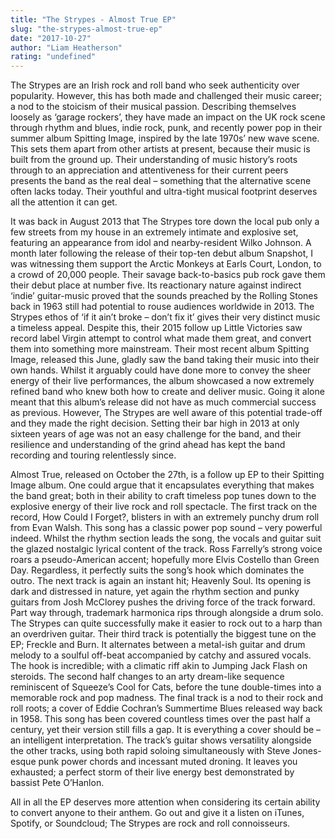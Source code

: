 ```yaml
---
title: "The Strypes - Almost True EP"
slug: "the-strypes-almost-true-ep"
date: "2017-10-27"
author: "Liam Heatherson"
rating: "undefined"
---
```


The Strypes are an Irish rock and roll band who seek authenticity over popularity. However, this has both made and challenged their music career; a nod to the stoicism of their musical passion. Describing themselves loosely as ‘garage rockers’, they have made an impact on the UK rock scene through rhythm and blues, indie rock, punk, and recently power pop in their summer album Spitting Image, inspired by the late 1970s’ new wave scene. This sets them apart from other artists at present, because their music is built from the ground up. Their understanding of music history’s roots through to an appreciation and attentiveness for their current peers presents the band as the real deal – something that the alternative scene often lacks today. Their youthful and ultra-tight musical footprint deserves all the attention it can get.

It was back in August 2013 that The Strypes tore down the local pub only a few streets from my house in an extremely intimate and explosive set, featuring an appearance from idol and nearby-resident Wilko Johnson. A month later following the release of their top-ten debut album Snapshot, I was witnessing them support the Arctic Monkeys at Earls Court, London, to a crowd of 20,000 people. Their savage back-to-basics pub rock gave them their debut place at number five. Its reactionary nature against indirect ‘indie’ guitar-music proved that the sounds preached by the Rolling Stones back in 1963 still had potential to rouse audiences worldwide in 2013. The Strypes ethos of ‘if it ain’t broke – don’t fix it’ gives their very distinct music a timeless appeal. Despite this, their 2015 follow up Little Victories saw record label Virgin attempt to control what made them great, and convert them into something more mainstream. Their most recent album Spitting Image, released this June, gladly saw the band taking their music into their own hands. Whilst it arguably could have done more to convey the sheer energy of their live performances, the album showcased a now extremely refined band who knew both how to create and deliver music. Going it alone meant that this album’s release did not have as much commercial success as previous. However, The Strypes are well aware of this potential trade-off and they made the right decision. Setting their bar high in 2013 at only sixteen years of age was not an easy challenge for the band, and their resilience and understanding of the grind ahead has kept the band recording and touring relentlessly since.

Almost True, released on October the 27th, is a follow up EP to their Spitting Image album. One could argue that it encapsulates everything that makes the band great; both in their ability to craft timeless pop tunes down to the explosive energy of their live rock and roll spectacle. The first track on the record, How Could I Forget?, blisters in with an extremely punchy drum roll from Evan Walsh. This song has a classic power pop sound – very powerful indeed. Whilst the rhythm section leads the song, the vocals and guitar suit the glazed nostalgic lyrical content of the track. Ross Farrelly’s strong voice roars a pseudo-American accent; hopefully more Elvis Costello than Green Day. Regardless, it perfectly suits the song’s hook which dominates the outro. The next track is again an instant hit; Heavenly Soul. Its opening is dark and distressed in nature, yet again the rhythm section and punky guitars from Josh McClorey pushes the driving force of the track forward. Part way through, trademark harmonica rips through alongside a drum solo. The Strypes can quite successfully make it easier to rock out to a harp than an overdriven guitar. Their third track is potentially the biggest tune on the EP; Freckle and Burn. It alternates between a metal-ish guitar and drum melody to a soulful off-beat accompanied by catchy and assured vocals. The hook is incredible; with a climatic riff akin to Jumping Jack Flash on steroids. The second half changes to an arty dream-like sequence reminiscent of Squeeze’s Cool for Cats, before the tune double-times into a memorable rock and pop madness. The final track is a nod to their rock and roll roots; a cover of Eddie Cochran’s Summertime Blues released way back in 1958. This song has been covered countless times over the past half a century, yet their version still fills a gap. It is everything a cover should be – an intelligent interpretation. The track’s guitar shows versatility alongside the other tracks, using both rapid soloing simultaneously with Steve Jones-esque punk power chords and incessant muted droning. It leaves you exhausted; a perfect storm of their live energy best demonstrated by bassist Pete O’Hanlon.

All in all the EP deserves more attention when considering its certain ability to convert anyone to their anthem. Go out and give it a listen on iTunes, Spotify, or Soundcloud; The Strypes are rock and roll connoisseurs.
